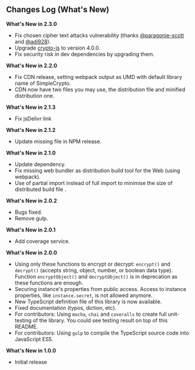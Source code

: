 ## Changes Log (What's New)

**What's New in 2.3.0**

* Fix chosen cipher text attacks vulnerability (thanks [@paragonie-scott](https://github.com/paragonie-scott) and [@adi928](https://github.com/adi928)).
* Upgrade [crypto-js](https://github.com/brix/crypto-js) to version 4.0.0.
* Fix security risk in dev dependencies by upgrading them.


**What's New in 2.2.0**

* Fix CDN release, setting webpack output as UMD with default library name of SimpleCrypto.
* CDN now have two files you may use, the distribution file and minified distribution one.

**What's New in 2.1.3**

* Fix jsDelivr link

**What's New in 2.1.2**

* Update missing file in NPM release.

**What's New in 2.1.0**

* Update dependency.
* Fix missing web bundler as distribution build tool for the Web (using webpack).
* Use of partial import instead of full import to minimise the size of distributed build file .

**What's New in 2.0.2**

* Bugs fixed.
* Remove gulp.

**What's New in 2.0.1**

* Add coverage service.

**What's New in 2.0.0**

* Using only these functions to encrypt or decrypt: `encrypt()` and `decrypt()` (accepts string, object, number, or boolean data type). Function `encryptObject()` and `decryptObject()` is in deprecation as these functions are enough.
* Securing instance's properties from public access. Access to instance properties, like `instance.secret`, is not allowed anymore.
* New TypeScript definition file of this library is now available.
* Fixed documentation (typos, diction, etc).
* For contributors: Using `mocha`, `chai` and `coveralls` to create full unit-testing of the library. You could see testing result on top of this README.
* For contributors: Using `gulp` to compile the TypeScript source code into JavaScript ES5.

**What's New in 1.0.0**

* Initial release

